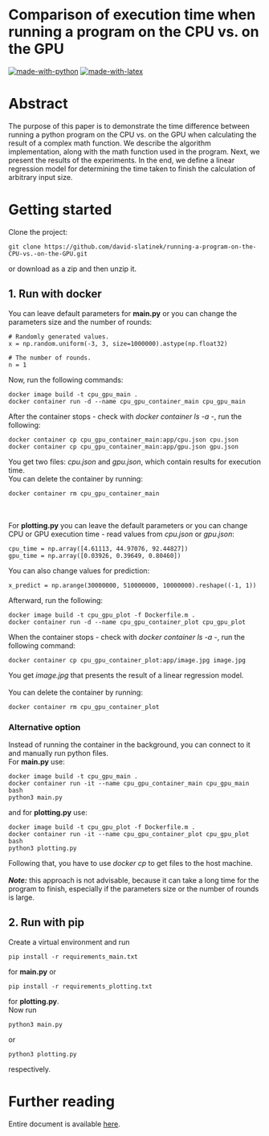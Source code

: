 # Comparison of execution time when running a program on the CPU vs. on the GPU
[![made-with-python](https://img.shields.io/badge/Made%20with-Python-1f425f.svg)](https://www.python.org/)
[![made-with-latex](https://img.shields.io/badge/Made%20with-LaTeX-1f425f.svg)](https://www.latex-project.org/)

# Abstract
The purpose of this paper is to demonstrate the time difference between running a python program on the CPU vs. on the GPU when calculating the result of a complex math function. We describe the algorithm implementation, along with the math function used in the program. Next, we present the results of the experiments. In the end, we define a linear regression model for determining the time taken to finish the calculation of arbitrary input size.

# Getting started
Clone the project:
```
git clone https://github.com/david-slatinek/running-a-program-on-the-CPU-vs.-on-the-GPU.git
```
or download as a zip and then unzip it.

## 1. Run with docker
You can leave default parameters for **main.py** or you can change the parameters size and the number of rounds:
```
# Randomly generated values.
x = np.random.uniform(-3, 3, size=1000000).astype(np.float32)

# The number of rounds.
n = 1
```

Now, run the following commands:
```
docker image build -t cpu_gpu_main .
docker container run -d --name cpu_gpu_container_main cpu_gpu_main
```
After the container stops - check with *docker container ls -a* -, run the following:
```
docker container cp cpu_gpu_container_main:app/cpu.json cpu.json
docker container cp cpu_gpu_container_main:app/gpu.json gpu.json
```
You get two files: *cpu.json* and *gpu.json*, which contain results for execution time.
\
You can delete the container by running:
```
docker container rm cpu_gpu_container_main
```
\
\
For **plotting.py** you can leave the default parameters or you can change CPU or GPU execution time - read values from *cpu.json* or *gpu.json*:
```
cpu_time = np.array([4.61113, 44.97076, 92.44827])
gpu_time = np.array([0.03926, 0.39649, 0.80460])
```
You can also change values for prediction:
```
x_predict = np.arange(30000000, 510000000, 10000000).reshape((-1, 1))
```

Afterward, run the following:
```
docker image build -t cpu_gpu_plot -f Dockerfile.m .
docker container run -d --name cpu_gpu_container_plot cpu_gpu_plot
```
When the container stops - check with *docker container ls -a* -, run the following command:
```
docker container cp cpu_gpu_container_plot:app/image.jpg image.jpg
```
You get *image.jpg* that presents the result of a linear regression model.
\
\
You can delete the container by running:
```
docker container rm cpu_gpu_container_plot
```

### Alternative option
Instead of running the container in the background, you can connect to it and manually run python files.
\
For **main.py** use:
```
docker image build -t cpu_gpu_main .
docker container run -it --name cpu_gpu_container_main cpu_gpu_main bash
python3 main.py
```
and for **plotting.py** use:
```
docker image build -t cpu_gpu_plot -f Dockerfile.m .
docker container run -it --name cpu_gpu_container_plot cpu_gpu_plot bash
python3 plotting.py
```
Following that, you have to use *docker cp* to get files to the host machine.
\
\
***Note:*** this approach is not advisable, because it can take a long time for the program to finish, especially if the parameters size or the number of rounds is large.


## 2. Run with pip
Create a virtual environment and run
```
pip install -r requirements_main.txt
```
for **main.py**
or
```
pip install -r requirements_plotting.txt
```
for **plotting.py**.
\
Now run
```
python3 main.py
```
or
```
python3 plotting.py
```
respectively.

# Further reading
Entire document is available [here](document.pdf).
